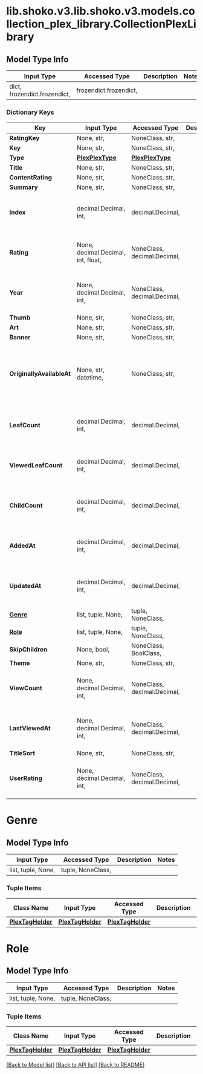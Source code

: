 # lib.shoko.v3.lib.shoko.v3.models.collection_plex_library.CollectionPlexLibrary

## Model Type Info
Input Type | Accessed Type | Description | Notes
------------ | ------------- | ------------- | -------------
dict, frozendict.frozendict,  | frozendict.frozendict,  |  | 

### Dictionary Keys
Key | Input Type | Accessed Type | Description | Notes
------------ | ------------- | ------------- | ------------- | -------------
**RatingKey** | None, str,  | NoneClass, str,  |  | [optional] 
**Key** | None, str,  | NoneClass, str,  |  | [optional] 
**Type** | [**PlexPlexType**](PlexPlexType.md) | [**PlexPlexType**](PlexPlexType.md) |  | [optional] 
**Title** | None, str,  | NoneClass, str,  |  | [optional] 
**ContentRating** | None, str,  | NoneClass, str,  |  | [optional] 
**Summary** | None, str,  | NoneClass, str,  |  | [optional] 
**Index** | decimal.Decimal, int,  | decimal.Decimal,  |  | [optional] value must be a 64 bit integer
**Rating** | None, decimal.Decimal, int, float,  | NoneClass, decimal.Decimal,  |  | [optional] value must be a 64 bit float
**Year** | None, decimal.Decimal, int,  | NoneClass, decimal.Decimal,  |  | [optional] value must be a 64 bit integer
**Thumb** | None, str,  | NoneClass, str,  |  | [optional] 
**Art** | None, str,  | NoneClass, str,  |  | [optional] 
**Banner** | None, str,  | NoneClass, str,  |  | [optional] 
**OriginallyAvailableAt** | None, str, datetime,  | NoneClass, str,  |  | [optional] value must conform to RFC-3339 date-time
**LeafCount** | decimal.Decimal, int,  | decimal.Decimal,  |  | [optional] value must be a 64 bit integer
**ViewedLeafCount** | decimal.Decimal, int,  | decimal.Decimal,  |  | [optional] value must be a 64 bit integer
**ChildCount** | decimal.Decimal, int,  | decimal.Decimal,  |  | [optional] value must be a 64 bit integer
**AddedAt** | decimal.Decimal, int,  | decimal.Decimal,  |  | [optional] value must be a 64 bit integer
**UpdatedAt** | decimal.Decimal, int,  | decimal.Decimal,  |  | [optional] value must be a 64 bit integer
**[Genre](#Genre)** | list, tuple, None,  | tuple, NoneClass,  |  | [optional] 
**[Role](#Role)** | list, tuple, None,  | tuple, NoneClass,  |  | [optional] 
**SkipChildren** | None, bool,  | NoneClass, BoolClass,  |  | [optional] 
**Theme** | None, str,  | NoneClass, str,  |  | [optional] 
**ViewCount** | None, decimal.Decimal, int,  | NoneClass, decimal.Decimal,  |  | [optional] value must be a 64 bit integer
**LastViewedAt** | None, decimal.Decimal, int,  | NoneClass, decimal.Decimal,  |  | [optional] value must be a 64 bit integer
**TitleSort** | None, str,  | NoneClass, str,  |  | [optional] 
**UserRating** | None, decimal.Decimal, int,  | NoneClass, decimal.Decimal,  |  | [optional] value must be a 64 bit integer

# Genre

## Model Type Info
Input Type | Accessed Type | Description | Notes
------------ | ------------- | ------------- | -------------
list, tuple, None,  | tuple, NoneClass,  |  | 

### Tuple Items
Class Name | Input Type | Accessed Type | Description | Notes
------------- | ------------- | ------------- | ------------- | -------------
[**PlexTagHolder**](PlexTagHolder.md) | [**PlexTagHolder**](PlexTagHolder.md) | [**PlexTagHolder**](PlexTagHolder.md) |  | 

# Role

## Model Type Info
Input Type | Accessed Type | Description | Notes
------------ | ------------- | ------------- | -------------
list, tuple, None,  | tuple, NoneClass,  |  | 

### Tuple Items
Class Name | Input Type | Accessed Type | Description | Notes
------------- | ------------- | ------------- | ------------- | -------------
[**PlexTagHolder**](PlexTagHolder.md) | [**PlexTagHolder**](PlexTagHolder.md) | [**PlexTagHolder**](PlexTagHolder.md) |  | 

[[Back to Model list]](../../README.md#documentation-for-models) [[Back to API list]](../../README.md#documentation-for-api-endpoints) [[Back to README]](../../README.md)

